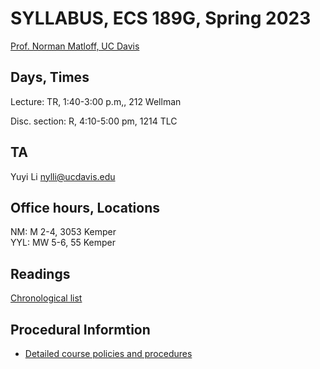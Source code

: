 
# SYLLABUS, ECS 189G, Spring 2023

[Prof. Norman Matloff, UC Davis](http://heather.cs.ucdavis.edu/matloff.html )

## Days, Times

Lecture:  TR, 1:40-3:00 p.m,, 212 Wellman

Disc. section:  R, 4:10-5:00 pm, 1214 TLC 

## TA

Yuyi Li <nylli@ucdavis.edu>

## Office hours, Locations

NM: M 2-4, 3053 Kemper <br>
YYL: MW 5-6, 55 Kemper

## Readings 

[Chronological list](https://github.com/ucdavis/FairMLCourse/blob/main/ReadingList.md)

## Procedural Informtion

* [Detailed course policies and procedures](https://github.com/matloff/nmGeneralCourseInfo/blob/master/RulesAndProcedures.md) 

